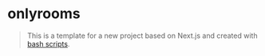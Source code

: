 # onlyrooms

> This is a template for a new project based on Next.js and created with [bash scripts](https://github.com/SlyCooper-n/models).

